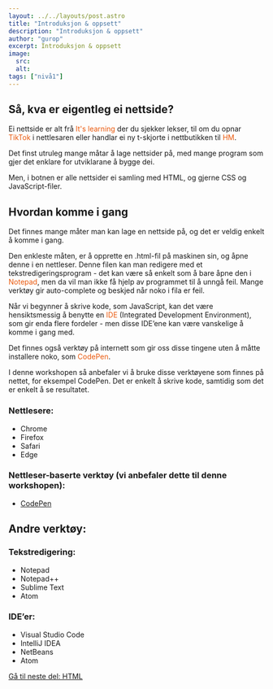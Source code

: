 ```yaml
---
layout: ../../layouts/post.astro
title: "Introduksjon & oppsett"
description: "Introduksjon & oppsett"
author: "gurop"
excerpt: Introduksjon & oppsett
image:
  src:
  alt:
tags: ["nivå1"]
---
```




## Så, kva er eigentleg ei nettside?

Ei nettside er alt frå <font color="#EA580C">It's learning</font> der du sjekker lekser, til om du opnar
<font color="#EA580C">TikTok</font> i nettlesaren eller handlar ei ny t-skjorte i nettbutikken til <font color="#EA580C">HM</font>.

Det finst utruleg mange måtar å lage nettsider på, med mange program som gjer det enklare for utviklarane å bygge dei.

Men, i botnen er alle nettsider ei samling med HTML, og gjerne CSS og JavaScript-filer.

## Hvordan komme i gang

Det finnes mange måter man kan lage en nettside på, og det er veldig enkelt å komme i gang.

Den enkleste måten, er å opprette en .html-fil på maskinen sin, og åpne denne i en nettleser. 
Denne filen kan man redigere med et tekstredigeringsprogram - det kan være så enkelt som å bare åpne
den i <font color="#EA580C">Notepad</font>, men  da vil man ikke få hjelp av programmet til å unngå feil.
Mange verktøy gir auto-complete og beskjed når noko i fila er feil. 

Når vi begynner å skrive kode, som JavaScript, kan det være hensiktsmessig å benytte en <font color="#EA580C">IDE</font>
(Integrated Development Environment), som gir enda flere fordeler - men disse IDE’ene kan være vanskelige å komme i gang med.

Det finnes også verktøy på internett som gir oss disse tingene uten å måtte installere noko, som <font color="#EA580C">CodePen</font>.

I denne workshopen så anbefaler vi å bruke disse verktøyene som finnes på nettet, for eksempel CodePen. Det er enkelt
å skrive kode, samtidig som det er enkelt å se resultatet.

### Nettlesere:

- Chrome
- Firefox
- Safari
- Edge

### Nettleser-baserte verktøy (vi anbefaler dette til denne workshopen):

- [CodePen](https://codepen.io/pen/)

## Andre verktøy:

### Tekstredigering:

- Notepad
- Notepad++
- Sublime Text
- Atom

### IDE’er:

- Visual Studio Code
- IntelliJ IDEA
- NetBeans
- Atom

[Gå til neste del: HTML](/TENK-tech-camp-web-intro/posts/03_HTML)